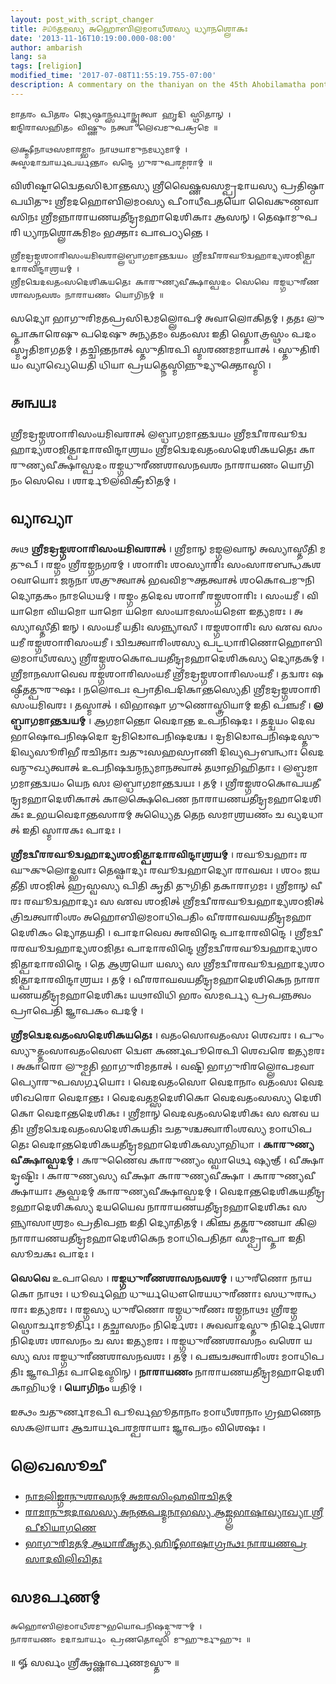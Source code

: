 ```yaml
---
layout: post_with_script_changer
title: ௪௰௫𑌤𑌮𑌸𑍍𑌯 𑌅𑌹𑍋𑌬𑌿𑌲𑌮𑌠𑌾𑌧𑍀𑌶𑌸𑍍𑌯 𑌧𑍍𑌯𑌾𑌨𑌶𑍍𑌲𑍋𑌕𑌃
date: '2013-11-16T10:19:00.000-08:00'
author: ambarish
lang: sa
tags: [religion]
modified_time: '2017-07-08T11:55:19.755-07:00'
description: A commentary on the thaniyan on the 45th Ahobilamatha pontiff.
---
```


    𑌮𑌾𑌤𑌰𑌂 𑌪𑌿𑌤𑌰𑌂 𑌜𑍍𑌯𑍇𑌷𑍍𑌠𑌾𑌨𑍍𑌸𑌰𑍍𑌵𑌾𑌨𑍍𑌕𑍃𑌤𑍍𑌵𑌾 𑌹𑍃𑌦𑌿 𑌸𑍍𑌥𑌿𑌤𑌾𑌨𑍍 ।
    𑌇𑌨𑍍𑌦𑌿𑌰𑌾𑌸𑌹𑌿𑌤𑌂 𑌵𑌿𑌷𑍍𑌣𑍁𑌂 𑌨𑌤𑍍𑌵𑌾 𑌲𑍇𑌖𑌮𑍁𑌪𑌕𑍍𑌰𑌮𑍇 ॥

    𑌲𑌕𑍍𑌷𑍍𑌮𑍀𑌨𑌾𑌥𑌸𑌮𑌾𑌰𑌮𑍍𑌭𑌾𑌂 𑌨𑌾𑌥𑌯𑌾𑌮𑍁𑌨𑌮𑌧𑍍𑌯𑌮𑌾𑌮𑍍 ।
    𑌅𑌸𑍍𑌮𑌦𑌾𑌚𑌾𑌰𑍍𑌯𑌪𑌰𑍍𑌯𑌨𑍍𑌤𑌾𑌂 𑌵𑌨𑍍𑌦𑍇 𑌗𑍁𑌰𑍁𑌪𑌰𑌮𑍍𑌪𑌰𑌾𑌮𑍍 ॥

𑌵𑌿𑌶𑌿𑌷𑍍𑌟𑌾𑌦𑍍𑌵𑍈𑌤𑌸𑌿𑌦𑍍𑌧𑌾𑌨𑍍𑌤𑌸𑍍𑌯 𑌶𑍍𑌰𑍀𑌵𑍈𑌷𑍍𑌣𑌵𑌸𑌮𑍍𑌪𑍍𑌰𑌦𑌾𑌯𑌸𑍍𑌯 𑌪𑍍𑌰𑌤𑌿𑌷𑍍𑌠𑌾𑌪𑌯𑌿𑌤𑍁𑌃 𑌶𑍍𑌰𑍀𑌮𑌦𑌹𑍋𑌬𑌿𑌲𑌮𑌠𑌸𑍍𑌯 𑌪𑍀𑌠𑌾𑌧𑍀𑌪𑌤𑌯𑍋 𑌵𑍈𑌕𑍁𑌣𑍍𑌠𑌵𑌾𑌸𑌿𑌨𑌃 𑌶𑍍𑌰𑍀𑌮𑌨𑍍𑌨𑌾𑌰𑌾𑌯𑌣𑌯𑌤𑍀𑌨𑍍𑌦𑍍𑌰𑌮𑌹𑌾𑌦𑍇𑌶𑌿𑌕𑌾𑌃 𑌆𑌸𑌨𑍍 । 𑌤𑍇𑌷𑌾𑌮𑍁𑌪𑌰𑌿 𑌧𑍍𑌯𑌾𑌨𑌶𑍍𑌲𑍋𑌕𑌮𑌿𑌮𑌂 𑌭𑌕𑍍𑌤𑌾𑌃 𑌪𑌾𑌪𑌠𑍍𑌯𑌨𑍍𑌤𑍇 ।

    𑌶𑍍𑌰𑍀𑌮𑌦𑍍𑌰𑌙𑍍𑌗𑌶𑌠𑌾𑌰𑌿𑌸𑌂𑌯𑌮𑌿𑌵𑌰𑌾𑌲𑍍𑌲𑌬𑍍𑌧𑌾𑌗𑌮𑌾𑌨𑍍𑌤𑌦𑍍𑌵𑌯𑌂 𑌶𑍍𑌰𑍀𑌮𑌦𑍍𑌵𑍀𑌰𑌰𑌘𑍂𑌦𑍍𑌵𑌹𑌾𑌦𑍍𑌯𑌶𑌠𑌜𑌿𑌤𑍍𑌪𑌾𑌦𑌾𑌰𑌵𑌿𑌨𑍍𑌦𑌾𑌶𑍍𑌰𑌯𑌮𑍍 ।
    𑌶𑍍𑌰𑍀𑌮𑌦𑍍𑌵𑍇𑌦𑌵𑌤𑌂𑌸𑌦𑍇𑌶𑌿𑌕𑌯𑌤𑍇𑌃 𑌕𑌾𑌰𑍁𑌣𑍍𑌯𑌵𑍀𑌕𑍍𑌷𑌾𑌸𑍍𑌪𑌦𑌂 𑌸𑍇𑌵𑍇 𑌰𑌙𑍍𑌗𑌧𑍁𑌰𑍀𑌣𑌶𑌾𑌸𑌨𑌵𑌶𑌂 𑌨𑌾𑌰𑌾𑌯𑌣𑌂 𑌯𑍋𑌗𑌿𑌨𑌮𑍍 ॥

𑌸𑌦𑍍𑌯𑍋 𑌭𑌾𑌗𑍁𑌰𑌿𑌮𑌤𑌪𑍍𑌰𑌸𑌿𑌦𑍍𑌧𑌮𑌲𑍍𑌲𑍋𑌪𑌮𑍍 𑌅𑌵𑌾𑌲𑍋𑌕𑌿𑌤𑌮𑍍 । 𑌤𑌤𑌃 𑌲𑍁𑌪𑍍𑌤𑌾𑌕𑌾𑌰𑍇𑌷𑍁 𑌪𑌦𑍇𑌷𑍁 𑌅𑌨𑍍𑌯𑌤𑌮𑌂 𑌵𑌤𑌂𑌸𑌃 𑌇𑌤𑌿 𑌸𑍍𑌤𑍋𑌤𑍍𑌰𑌸𑍍𑌥𑌂 𑌪𑌦𑌂 𑌸𑍍𑌮𑍃𑌤𑌿𑌮𑌾𑌗𑌤𑌮𑍍 । 𑌤𑌚𑍍𑌚𑌿𑌨𑍍𑌤𑌨𑌾𑌤𑍍 𑌸𑍍𑌤𑍁𑌤𑌿𑌰𑌪𑌿 𑌸𑍍𑌮𑌰𑌣𑌮𑌮𑌾𑌯𑌾𑌤𑍍 । 𑌸𑍍𑌤𑍁𑌤𑌿𑌰𑌿𑌯𑌂 𑌵𑍍𑌯𑌾𑌖𑍍𑌯𑍇𑌯𑍇𑌤𑌿 𑌧𑌿𑌯𑌾 𑌪𑍍𑌰𑌯𑌤𑍍𑌨𑍇𑌸𑍍𑌮𑌿𑌨𑍍𑌨𑍁𑌦𑍍𑌯𑍁𑌕𑍍𑌤𑍋𑌸𑍍𑌮𑌿 ।

## 𑌅𑌨𑍍𑌵𑌯𑌃

𑌶𑍍𑌰𑍀𑌮𑌦𑍍𑌰𑌙𑍍𑌗𑌶𑌠𑌾𑌰𑌿𑌸𑌂𑌯𑌮𑌿𑌵𑌰𑌾𑌤𑍍 𑌲𑌬𑍍𑌧𑌾𑌗𑌮𑌾𑌨𑍍𑌤𑌦𑍍𑌵𑌯𑌂 𑌶𑍍𑌰𑍀𑌮𑌦𑍍𑌵𑍀𑌰𑌰𑌘𑍂𑌦𑍍𑌵𑌹𑌾𑌦𑍍𑌯𑌶𑌠𑌜𑌿𑌤𑍍𑌪𑌾𑌦𑌾𑌰𑌵𑌿𑌨𑍍𑌦𑌾𑌶𑍍𑌰𑌯𑌂 𑌶𑍍𑌰𑍀𑌮𑌦𑍍𑌵𑍇𑌦𑌵𑌤𑌂𑌸𑌦𑍇𑌶𑌿𑌕𑌯𑌤𑍇𑌃 𑌕𑌾𑌰𑍁𑌣𑍍𑌯𑌵𑍀𑌕𑍍𑌷𑌾𑌸𑍍𑌪𑌦𑌂 𑌰𑌙𑍍𑌗𑌧𑍁𑌰𑍀𑌣𑌶𑌾𑌸𑌨𑌵𑌶𑌂 𑌨𑌾𑌰𑌾𑌯𑌣𑌂 𑌯𑍋𑌗𑌿𑌨𑌂 𑌸𑍇𑌵𑍇 । 𑌶𑌾𑌰𑍍𑌦𑍂𑌲𑌵𑌿𑌕𑍍𑌰𑍀𑌡𑌿𑌤𑌮𑍍 ।

## 𑌵𑍍𑌯𑌾𑌖𑍍𑌯𑌾

𑌅𑌥 **𑌶𑍍𑌰𑍀𑌮𑌦𑍍𑌰𑌙𑍍𑌗𑌶𑌠𑌾𑌰𑌿𑌸𑌂𑌯𑌮𑌿𑌵𑌰𑌾𑌤𑍍** । 𑌶𑍍𑌰𑍀𑌮𑌾𑌨𑍍 𑌮𑌙𑍍𑌗𑌲𑌵𑌾𑌨𑍍 𑌅𑌸𑍍𑌯𑌾𑌸𑍍𑌤𑍀𑌤𑌿 𑌮𑌤𑍁𑌪𑍍 । 𑌰𑌙𑍍𑌗𑌂 𑌶𑍍𑌰𑍀𑌰𑌙𑍍𑌗𑌨𑌗𑌰𑌮𑍍 । 𑌶𑌠𑌾𑌰𑌿𑌃 𑌶𑌠𑌸𑍍𑌯𑌾𑌰𑌿𑌃 𑌸𑌂𑌸𑌾𑌰𑌬𑌨𑍍𑌧𑌕𑌶𑌠𑌵𑌾𑌯𑍋𑌃 𑌜𑌨𑍍𑌮𑌨𑌾 𑌶𑌤𑍍𑌰𑍁𑌤𑍍𑌵𑌾𑌤𑍍 𑌭𑌵𑌵𑌿𑌮𑍁𑌕𑍍𑌤𑌤𑍍𑌵𑌾𑌤𑍍 𑌶𑌠𑌕𑍋𑌪𑌮𑍁𑌨𑌿𑌦𑍍𑌯𑍋𑌤𑌕𑌂 𑌨𑌾𑌮𑌧𑍇𑌯𑌮𑍍 । 𑌰𑌙𑍍𑌗𑌂 𑌤𑌦𑍇𑌵 𑌶𑌠𑌾𑌰𑍀 𑌰𑌙𑍍𑌗𑌶𑌠𑌾𑌰𑌿𑌃 । 𑌸𑌂𑌯𑌮𑍀 । 𑌵𑌿𑌯𑌾𑌮𑍋 𑌵𑌿𑌯𑌮𑍋 𑌯𑌾𑌮𑍋 𑌯𑌮𑍋 𑌸𑌂𑌯𑌾𑌮𑌸𑌂𑌯𑌮𑍌 𑌇𑌤𑍍𑌯𑌮𑌰𑌃 । 𑌅𑌸𑍍𑌯𑌾𑌸𑍍𑌤𑍀𑌤𑌿 𑌇𑌨𑍍 । 𑌸𑌂𑌯𑌮𑍀 𑌯𑌤𑌿𑌃 𑌸𑌨𑍍𑌨𑍍𑌯𑌾𑌸𑍀 । 𑌰𑌙𑍍𑌗𑌶𑌠𑌾𑌰𑌿𑌃 𑌸 𑌏𑌵 𑌸𑌂𑌯𑌮𑍀 𑌰𑌙𑍍𑌗𑌶𑌠𑌾𑌰𑌿𑌸𑌂𑌯𑌮𑍀 । 𑌦𑍍𑌵𑌿𑌚𑌤𑍍𑌵𑌾𑌰𑌿𑌂𑌶𑌸𑍍𑌯 𑌪𑌟𑍍𑌟𑌧𑌾𑌰𑌿𑌣𑍋𑌹𑍋𑌬𑌿𑌲𑌮𑌠𑌾𑌧𑍀𑌶𑌸𑍍𑌯 𑌶𑍍𑌰𑍀𑌰𑌙𑍍𑌗𑌶𑌠𑌕𑍋𑌪𑌯𑌤𑍀𑌨𑍍𑌦𑍍𑌰𑌮𑌹𑌾𑌦𑍇𑌶𑌿𑌕𑌸𑍍𑌯 𑌦𑍍𑌯𑍋𑌤𑌕𑌮𑍍 । 𑌶𑍍𑌰𑍀𑌮𑌾𑌨𑌸𑌾𑌵𑍇𑌵 𑌰𑌙𑍍𑌗𑌶𑌠𑌾𑌰𑌿𑌸𑌂𑌯𑌮𑍀 𑌶𑍍𑌰𑍀𑌮𑌦𑍍𑌰𑌙𑍍𑌗𑌶𑌠𑌾𑌰𑌿𑌸𑌂𑌯𑌮𑍀 । 𑌤𑌦𑍍𑌵𑌰𑌃 𑌷𑌷𑍍𑌠𑍀𑌤𑌤𑍍𑌪𑍁𑌰𑍁𑌷𑌃 । 𑌨𑌲𑍋𑌪𑌃 𑌪𑍍𑌰𑌾𑌤𑌿𑌪𑌦𑌿𑌕𑌾𑌨𑍍𑌤𑌸𑍍𑌯𑍇𑌤𑌿 𑌶𑍍𑌰𑍀𑌮𑌦𑍍𑌰𑌙𑍍𑌗𑌶𑌠𑌾𑌰𑌿𑌸𑌂𑌯𑌮𑌿𑌵𑌰𑌃 । 𑌤𑌸𑍍𑌮𑌾𑌤𑍍 । 𑌵𑌿𑌭𑌾𑌷𑌾 𑌗𑍁𑌣𑍋𑌸𑍍𑌤𑍍𑌰𑌿𑌯𑌾𑌮𑍍 𑌇𑌤𑌿 𑌪𑌞𑍍𑌚𑌮𑍀 । **𑌲𑌬𑍍𑌧𑌾𑌗𑌮𑌾𑌨𑍍𑌤𑌦𑍍𑌵𑌯𑌮𑍍** । 𑌆𑌗𑌮𑌾𑌨𑍍𑌤𑍋 𑌵𑍇𑌦𑌾𑌨𑍍𑌤 𑌉𑌪𑌨𑌿𑌷𑌦𑌃 । 𑌤𑌦𑍍𑌦𑍍𑌵𑌯𑌂 𑌦𑍇𑌵𑌭𑌾𑌷𑍋𑌪𑌨𑌿𑌷𑌦𑍋 𑌦𑍍𑌰𑌮𑌿𑌡𑍋𑌪𑌨𑌿𑌷𑌦𑌶𑍍𑌚 । 𑌦𑍍𑌰𑌮𑌿𑌡𑍋𑌪𑌨𑌿𑌷𑌦𑌸𑍍𑌤𑍁 𑌦𑌿𑌵𑍍𑌯𑌸𑍂𑌰𑌿𑌭𑍀 𑌰𑌚𑌿𑌤𑌾𑌃 𑌚𑌤𑍁𑌃𑌸𑌹𑌸𑍍𑌰𑌾𑌣𑌿 𑌦𑌿𑌵𑍍𑌯𑌪𑍍𑌰𑌬𑌨𑍍𑌧𑌾𑌃 𑌵𑍇𑌦𑌵𑌨𑍍𑌮𑍁𑌖𑍍𑌯𑌤𑍍𑌵𑌾𑌤𑍍 𑌉𑌪𑌨𑌿𑌷𑌦𑍍𑌵𑌨𑍍𑌮𑌨𑍍𑌯𑌮𑌾𑌨𑌤𑍍𑌵𑌾𑌤𑍍 𑌤𑌥𑌾𑌭𑌿𑌹𑌿𑌤𑌾𑌃 । 𑌲𑌬𑍍𑌧𑌮𑌾𑌗𑌮𑌾𑌨𑍍𑌤𑌦𑍍𑌵𑌯𑌂 𑌯𑍇𑌨 𑌸𑌃 𑌲𑌬𑍍𑌧𑌾𑌗𑌮𑌾𑌨𑍍𑌤𑌦𑍍𑌵𑌯𑌃 । 𑌤𑌮𑍍 । 𑌶𑍍𑌰𑍀𑌰𑌙𑍍𑌗𑌶𑌠𑌕𑍋𑌪𑌯𑌤𑍀𑌨𑍍𑌦𑍍𑌰𑌮𑌹𑌾𑌦𑍇𑌶𑌿𑌕𑌾𑌤𑍍 𑌕𑌾𑌲𑌕𑍍𑌷𑍇𑌪𑍇𑌣 𑌨𑌾𑌰𑌾𑌯𑌣𑌯𑌤𑍀𑌨𑍍𑌦𑍍𑌰𑌮𑌹𑌾𑌦𑍇𑌶𑌿𑌕𑌃 𑌉𑌭𑌯𑌵𑍇𑌦𑌾𑌨𑍍𑌤𑌸𑌾𑌰𑌮𑍍 𑌅𑌧𑍍𑌯𑍈𑌤 𑌤𑍇𑌨 𑌸𑌮𑌾𑌶𑍍𑌰𑌯𑌣𑌂 𑌚 𑌵𑍍𑌯𑌦𑌧𑌾𑌤𑍍 𑌇𑌤𑌿 𑌸𑍍𑌮𑌾𑌰𑌕𑌃 𑌪𑌾𑌦𑌃 ।

**𑌶𑍍𑌰𑍀𑌮𑌦𑍍𑌵𑍀𑌰𑌰𑌘𑍂𑌦𑍍𑌵𑌹𑌾𑌦𑍍𑌯𑌶𑌠𑌜𑌿𑌤𑍍𑌪𑌾𑌦𑌾𑌰𑌵𑌿𑌨𑍍𑌦𑌾𑌶𑍍𑌰𑌯𑌮𑍍** । 𑌰𑌘𑍂𑌦𑍍𑌵𑌹𑌾𑌃 𑌰𑌘𑍁𑌕𑍁𑌲𑍋𑌦𑍍𑌭𑌵𑌾𑌃 𑌤𑍇𑌷𑍍𑌵𑌾𑌦𑍍𑌯𑌃 𑌰𑌘𑍂𑌦𑍍𑌵𑌹𑌾𑌦𑍍𑌯𑍋 𑌰𑌾𑌘𑌵𑌃 । 𑌶𑌠𑌂 𑌜𑌯𑌤𑍀𑌤𑌿 𑌶𑌠𑌜𑌿𑌤𑍍 𑌹𑍍𑌰𑌸𑍍𑌵𑌸𑍍𑌯 𑌪𑌿𑌤𑌿 𑌕𑍃𑌤𑌿 𑌤𑍁𑌗𑌿𑌤𑌿 𑌤𑌕𑌾𑌰𑌾𑌗𑌮𑌃 । 𑌶𑍍𑌰𑍀𑌮𑌾𑌨𑍍 𑌵𑍀𑌰𑌃 𑌰𑌘𑍂𑌦𑍍𑌵𑌹𑌾𑌦𑍍𑌯𑌃 𑌸 𑌏𑌵 𑌶𑌠𑌜𑌿𑌤𑍍 𑌶𑍍𑌰𑍀𑌮𑌦𑍍𑌵𑍀𑌰𑌰𑌘𑍂𑌦𑍍𑌵𑌹𑌾𑌦𑍍𑌯𑌶𑌠𑌜𑌿𑌤𑍍 𑌤𑍍𑌰𑌿𑌚𑌤𑍍𑌵𑌾𑌰𑌿𑌂𑌶𑌂 𑌅𑌹𑍋𑌬𑌿𑌲𑌮𑌠𑌾𑌧𑌿𑌪𑌤𑌿𑌂 𑌵𑍀𑌰𑌰𑌾𑌘𑌵𑌯𑌤𑍀𑌨𑍍𑌦𑍍𑌰𑌮𑌹𑌾𑌦𑍇𑌶𑌿𑌕𑌂 𑌦𑍍𑌯𑍋𑌤𑌯𑌤𑌿 । 𑌪𑌾𑌦𑌾𑌵𑍇𑌵 𑌅𑌰𑌵𑌿𑌨𑍍𑌦𑍇 𑌪𑌾𑌦𑌾𑌰𑌵𑌿𑌨𑍍𑌦𑍇 । 𑌶𑍍𑌰𑍀𑌮𑌦𑍍𑌵𑍀𑌰𑌰𑌘𑍂𑌦𑍍𑌵𑌹𑌾𑌦𑍍𑌯𑌶𑌠𑌜𑌿𑌤𑌃 𑌪𑌾𑌦𑌾𑌰𑌵𑌿𑌨𑍍𑌦𑍇 𑌶𑍍𑌰𑍀𑌮𑌦𑍍𑌵𑍀𑌰𑌰𑌘𑍂𑌦𑍍𑌵𑌹𑌾𑌦𑍍𑌯𑌶𑌠𑌜𑌿𑌤𑍍𑌪𑌾𑌦𑌾𑌰𑌵𑌿𑌨𑍍𑌦𑍇 । 𑌤𑍇 𑌆𑌶𑍍𑌰𑌯𑍋 𑌯𑌸𑍍𑌯 𑌸 𑌶𑍍𑌰𑍀𑌮𑌦𑍍𑌵𑍀𑌰𑌰𑌘𑍂𑌦𑍍𑌵𑌹𑌾𑌦𑍍𑌯𑌶𑌠𑌜𑌿𑌤𑍍𑌪𑌾𑌦𑌾𑌰𑌵𑌿𑌨𑍍𑌦𑌾𑌶𑍍𑌰𑌯𑌃 । 𑌤𑌮𑍍 । 𑌵𑍀𑌰𑌰𑌾𑌘𑌵𑌯𑌤𑍀𑌨𑍍𑌦𑍍𑌰𑌮𑌹𑌾𑌦𑍇𑌶𑌿𑌕𑍇𑌨 𑌨𑌾𑌰𑌾𑌯𑌣𑌯𑌤𑍀𑌨𑍍𑌦𑍍𑌰𑌮𑌹𑌾𑌦𑍇𑌶𑌿𑌕𑌃 𑌯𑌥𑌾𑌵𑌿𑌧𑌿 𑌭𑌰𑌂 𑌸𑌮𑌰𑍍𑌪𑍍𑌯 𑌪𑍍𑌰𑌪𑌨𑍍𑌨𑌤𑍍𑌵𑌂 𑌪𑍍𑌰𑌾𑌪𑍇𑌤𑌿 𑌜𑍍𑌞𑌾𑌪𑌕𑌂 𑌪𑌦𑌮𑍍 ।

**𑌶𑍍𑌰𑍀𑌮𑌦𑍍𑌵𑍇𑌦𑌵𑌤𑌂𑌸𑌦𑍇𑌶𑌿𑌕𑌯𑌤𑍇𑌃** । 𑌵𑌤𑌂𑌸𑍋𑌵𑌤𑌂𑌸𑌃 𑌶𑍇𑌖𑌰𑌃 । 𑌪𑍁𑌂𑌸𑍍𑌯𑍁𑌤𑍍𑌤𑌂𑌸𑌾𑌵𑌤𑌂𑌸𑍌 𑌦𑍍𑌵𑍌 𑌕𑌰𑍍𑌣𑌪𑍂𑌰𑍇𑌪𑌿 𑌶𑍇𑌖𑌰𑍇 𑌇𑌤𑍍𑌯𑌮𑌰𑌃 । 𑌅𑌕𑌾𑌰𑍋 𑌲𑍁𑌮𑍍𑌪𑌤𑌿 𑌭𑌾𑌗𑍁𑌰𑌿𑌮𑌤𑌾𑌤𑍍 । 𑌵𑌷𑍍𑌟𑌿 𑌭𑌾𑌗𑍁𑌰𑌿𑌰𑌲𑍍𑌲𑍋𑌪𑌮𑌵𑌾𑌪𑍍𑌯𑍋𑌰𑍁𑌪𑌸𑌰𑍍𑌗𑌯𑍋𑌃 । 𑌵𑍇𑌦𑌵𑌤𑌂𑌸𑍋 𑌵𑍇𑌦𑌾𑌨𑌾𑌂 𑌵𑌤𑌂𑌸𑌃 𑌵𑍇𑌦𑌶𑌿𑌖𑌰𑍋 𑌵𑍇𑌦𑌾𑌨𑍍𑌤𑌃 । 𑌵𑍇𑌦𑌵𑌤𑌮𑍍𑌸𑌦𑍇𑌶𑌿𑌕𑍋 𑌵𑍇𑌦𑌵𑌤𑌂𑌸𑌸𑍍𑌯 𑌦𑍇𑌶𑌿𑌕𑍋 𑌵𑍇𑌦𑌾𑌨𑍍𑌤𑌦𑍇𑌶𑌿𑌕𑌃 । 𑌶𑍍𑌰𑍀𑌮𑌾𑌨𑍍 𑌵𑍇𑌦𑌵𑌤𑌂𑌸𑌦𑍇𑌶𑌿𑌕𑌃 𑌸 𑌏𑌵 𑌯𑌤𑌿𑌃 𑌶𑍍𑌰𑍀𑌮𑌦𑍍𑌵𑍇𑌦𑌵𑌤𑌂𑌸𑌦𑍇𑌶𑌿𑌕𑌯𑌤𑌿𑌃 𑌚𑌤𑍁𑌶𑍍𑌚𑌤𑍍𑌵𑌾𑌰𑌿𑌂𑌶𑌸𑍍𑌯 𑌮𑌠𑌾𑌧𑌿𑌪𑌤𑍇𑌃 𑌵𑍇𑌦𑌾𑌨𑍍𑌤𑌦𑍇𑌶𑌿𑌕𑌯𑌤𑍀𑌨𑍍𑌦𑍍𑌰𑌮𑌹𑌾𑌦𑍇𑌶𑌿𑌕𑌸𑍍𑌯𑌾𑌭𑌿𑌧𑌾 । **𑌕𑌾𑌰𑍁𑌣𑍍𑌯𑌵𑍀𑌕𑍍𑌷𑌾𑌸𑍍𑌪𑌦𑌮𑍍** । 𑌕𑌰𑍁𑌣𑍈𑌵 𑌕𑌾𑌰𑍁𑌣𑍍𑌯𑌂 𑌸𑍍𑌵𑌾𑌰𑍍𑌥𑍇 𑌷𑍍𑌯𑌞𑍍 । 𑌵𑍀𑌕𑍍𑌷𑌾 𑌦𑍃𑌷𑍍𑌟𑌿𑌃 । 𑌕𑌾𑌰𑍁𑌣𑍍𑌯𑌸𑍍𑌯 𑌵𑍀𑌕𑍍𑌷𑌾 𑌕𑌾𑌰𑍁𑌣𑍍𑌯𑌵𑍀𑌕𑍍𑌷𑌾 । 𑌕𑌾𑌰𑍁𑌣𑍍𑌯𑌵𑍀𑌕𑍍𑌷𑌾𑌯𑌾𑌃 𑌆𑌸𑍍𑌪𑌦𑌮𑍍 𑌕𑌾𑌰𑍁𑌣𑍍𑌯𑌵𑍀𑌕𑍍𑌷𑌾𑌸𑍍𑌪𑌦𑌮𑍍 । 𑌵𑍇𑌦𑌾𑌨𑍍𑌤𑌦𑍇𑌶𑌿𑌕𑌯𑌤𑍀𑌨𑍍𑌦𑍍𑌰𑌮𑌹𑌾𑌦𑍇𑌶𑌿𑌕𑌸𑍍𑌯 𑌦𑌯𑌯𑍈𑌵 𑌨𑌾𑌰𑌾𑌯𑌣𑌯𑌤𑍀𑌨𑍍𑌦𑍍𑌰𑌮𑌹𑌾𑌦𑍇𑌶𑌿𑌕𑌃 𑌸𑌨𑍍𑌨𑍍𑌯𑌾𑌸𑌾𑌶𑍍𑌰𑌮𑌂 𑌪𑍍𑌰𑌤𑌿𑌪𑌨𑍍𑌨 𑌇𑌤𑌿 𑌦𑍍𑌯𑍋𑌤𑌿𑌤𑌮𑍍 । 𑌕𑌿𑌞𑍍𑌚 𑌤𑌤𑍍𑌕𑌰𑍁𑌣𑌯𑌾 𑌕𑌿𑌲 𑌨𑌾𑌰𑌾𑌯𑌣𑌯𑌤𑍀𑌨𑍍𑌦𑍍𑌰𑌮𑌹𑌾𑌦𑍇𑌶𑌿𑌕𑍇𑌨 𑌮𑌠𑌾𑌧𑌿𑌪𑌤𑌿𑌤𑌾 𑌸𑌮𑍍𑌪𑍍𑌰𑌾𑌪𑍍𑌤𑌾 𑌇𑌤𑌿 𑌸𑍂𑌚𑌕𑌃 𑌪𑌾𑌦𑌃 ।

**𑌸𑍇𑌵𑍇** 𑌉𑌪𑌾𑌸𑍇 । **𑌰𑌙𑍍𑌗𑌧𑍁𑌰𑍀𑌣𑌶𑌾𑌸𑌨𑌵𑌶𑌮𑍍** । 𑌧𑍁𑌰𑍀𑌣𑍋 𑌨𑌾𑌯𑌕𑍋 𑌨𑌾𑌥𑌃 । 𑌧𑍂𑌰𑍍𑌵𑌹𑍇 𑌧𑍁𑌰𑍍𑌯𑌧𑍌𑌰𑍇𑌯𑌧𑍁𑌰𑍀𑌣𑌾𑌃 𑌸𑌧𑍁𑌰𑌨𑍍𑌧𑌰𑌾𑌃 𑌇𑌤𑍍𑌯𑌮𑌰𑌃 । 𑌰𑌙𑍍𑌗𑌸𑍍𑌯 𑌧𑍁𑌰𑍀𑌣𑍋 𑌰𑌙𑍍𑌗𑌧𑍁𑌰𑍀𑌣𑌃 𑌰𑌙𑍍𑌗𑌨𑌾𑌥𑌃 𑌶𑍍𑌰𑍀𑌰𑌙𑍍𑌗𑌸𑍍𑌥𑍋𑌰𑍍𑌚𑌾𑌮𑍂𑌰𑍍𑌤𑌿𑌃 । 𑌤𑌚𑍍𑌛𑌾𑌸𑌨𑌂 𑌨𑌿𑌰𑍍𑌦𑍇𑌶𑌃 । 𑌅𑌵𑌵𑌾𑌦𑌸𑍍𑌤𑍁 𑌨𑌿𑌰𑍍𑌦𑍇𑌶𑍋 𑌨𑌿𑌦𑍇𑌶𑌃 𑌶𑌾𑌸𑌨𑌂 𑌚 𑌸𑌃 𑌇𑌤𑍍𑌯𑌮𑌰𑌃 । 𑌰𑌙𑍍𑌗𑌧𑍁𑌰𑍀𑌣𑌶𑌾𑌸𑌨𑌂 𑌵𑌶𑍋 𑌯𑌸𑍍𑌯 𑌸𑌃 𑌰𑌙𑍍𑌗𑌧𑍁𑌰𑍀𑌣𑌶𑌾𑌸𑌨𑌵𑌶𑌃 । 𑌤𑌮𑍍 । 𑌪𑌞𑍍𑌚𑌚𑌤𑍍𑌵𑌾𑌰𑌿𑌂𑌶𑌃 𑌮𑌠𑌾𑌧𑌿𑌪𑌤𑌿𑌃 𑌜𑍍𑌞𑌾𑌪𑌿𑌤𑌃 𑌪𑌾𑌦𑍇𑌸𑍍𑌮𑌿𑌨𑍍 । **𑌨𑌾𑌰𑌾𑌯𑌣𑌂** 𑌨𑌾𑌰𑌾𑌯𑌣𑌯𑌤𑍀𑌨𑍍𑌦𑍍𑌰𑌮𑌹𑌾𑌦𑍇𑌶𑌿𑌕𑌾𑌭𑌿𑌧𑌮𑍍 । **𑌯𑍋𑌗𑌿𑌨𑌂** 𑌯𑌤𑌿𑌮𑍍 ।

𑌇𑌤𑍍𑌥𑌂 𑌚𑌤𑍁𑌰𑍍𑌣𑌾𑌮𑌪𑌿 𑌪𑍂𑌰𑍍𑌵𑌭𑍂𑌤𑌾𑌨𑌾𑌂 𑌮𑌠𑌾𑌧𑍀𑌶𑌾𑌨𑌾𑌂 𑌗𑍍𑌰𑌹𑌣𑍇𑌨 𑌸𑌕𑌲𑌾𑌯𑌾𑌃 𑌆𑌚𑌾𑌰𑍍𑌯𑌪𑌰𑌮𑍍𑌪𑌰𑌾𑌯𑌾𑌃 𑌜𑍍𑌞𑌾𑌪𑌨𑌂 𑌵𑌿𑌶𑍇𑌷𑌃 ।

## 𑌲𑍇𑌖𑌸𑍂𑌚𑍀

* [𑌨𑌾𑌮𑌲𑌿𑌙𑍍𑌗𑌾𑌨𑍁𑌶𑌾𑌸𑌨𑌮𑍍 𑌅𑌮𑌰𑌸𑌿𑌂𑌹𑌵𑌿𑌰𑌚𑌿𑌤𑌮𑍍](https://sanskritdocuments.org/sanskrit/major_works/)
* [𑌰𑌾𑌮𑌾𑌨𑍁𑌜𑌦𑌾𑌸𑌸𑍍𑌯 𑌅𑌨𑌨𑍍𑌤𑌪𑌦𑍍𑌮𑌨𑌾𑌭𑌸𑍍𑌯 𑌆𑌙𑍍𑌗𑍍𑌲𑌭𑌾𑌷𑌾𑌵𑍍𑌯𑌾𑌖𑍍𑌯𑌾 𑌶𑍍𑌰𑍀𑌪𑍀𑌡𑌿𑌯𑌾𑌗𑌣𑍇](http://www.ibiblio.org/sripedia/oppiliappan/archives/sep04/msg00015.html)
* [𑌭𑌾𑌗𑍁𑌰𑌿𑌮𑌤𑌮𑍍 𑌆𑌧𑌾𑌰𑍀𑌕𑍃𑌤𑍍𑌯 𑌹𑌿𑌨𑍍𑌦𑍀𑌭𑌾𑌷𑌾𑌗𑍍𑌰𑌨𑍍𑌥𑌃 𑌨𑌾𑌰𑌯𑌣𑌪𑍍𑌰𑌸𑌾𑌦𑌵𑌿𑌲𑌿𑌖𑌿𑌤𑌃](http://narayan-prasad.blogspot.com/2008/07/2.html)

## 𑌸𑌮𑌰𑍍𑌪𑌣𑌮𑍍

    𑌅𑌹𑍋𑌬𑌿𑌲𑌮𑌠𑌾𑌧𑍀𑌶𑌮𑍁𑌭𑌯𑍋𑌪𑌨𑌿𑌷𑌦𑍍𑌗𑍁𑌰𑍁𑌮𑍍 ।
    𑌨𑌾𑌰𑌾𑌯𑌣𑌂 𑌮𑌦𑌾𑌚𑌾𑌰𑍍𑌯𑌂 𑌪𑍍𑌰𑌣𑌤𑍋𑌸𑍍𑌮𑌿 𑌮𑍁𑌹𑍁𑌰𑍍𑌮𑍁𑌹𑍁𑌃 ॥

॥ 𑍐 𑌸𑌰𑍍𑌵𑌂 𑌶𑍍𑌰𑍀𑌕𑍃𑌷𑍍𑌣𑌾𑌰𑍍𑌪𑌣𑌮𑌸𑍍𑌤𑍁 ॥
